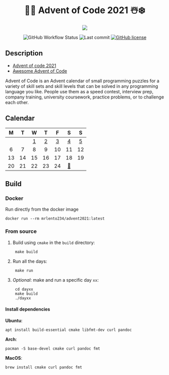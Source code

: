 <div align="center">

# 🎅🎄 Advent of Code 2021 ☃️❄️
 

![](https://img.shields.io/badge/stars%20⭐-10-gold.svg)

![GitHub Workflow Status](https://img.shields.io/github/workflow/status/lento234/advent2021/CMake)
![Last commit](https://img.shields.io/github/last-commit/lento234/advent2021)
[![GitHub license](https://img.shields.io/github/license/lento234/advent2021?color=blue)](https://github.com/lento234/advent2021/blob/main/LICENSE)

</div>


## Description

- [Advent of code 2021](https://adventofcode.com/2021/)
- [Awesome Advent of Code](https://github.com/Bogdanp/awesome-advent-of-code)


Advent of Code is an Advent calendar of small programming puzzles for a variety of skill sets and skill levels that can be solved in any programming language you like. People use them as a speed contest, interview prep, company training, university coursework, practice problems, or to challenge each other. 

## Calendar

|   M   |   T   |          W           |          T           |          F           |              S              |          S           |
| :---: | :---: | :------------------: | :------------------: | :------------------: | :-------------------------: | :------------------: |
|       |       | [1](day01/README.md) | [2](day02/README.md) | [3](day03/README.md) |    [4](day04/README.md)     | [5](day05/README.md) |
|   6   |   7   |          8           |          9           |          10          |             11              |          12          |
|  13   |  14   |          15          |          16          |          17          |             18              |          19          |
|  20   |  21   |          22          |          23          |          24          | [🎁](https://bit.ly/3pnrWiY) |                      |

## Build 

### Docker

Run directly from the docker image

    docker run --rm mrlento234/advent2021:latest

### From source

1. Build using `cmake` in the `build` directory:

        make build

2. Run all the days:

        make run

3. *Optional*: make and run a specific day `xx`:

        cd dayxx
        make build
        ./dayxx

#### Install dependencies

**Ubuntu**:
    
    apt install build-essential cmake libfmt-dev curl pandoc

**Arch**:

    pacman -S base-devel cmake curl pandoc fmt

**MacOS**: 

    brew install cmake curl pandoc fmt